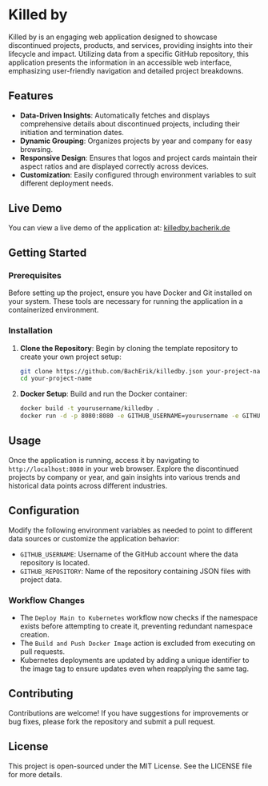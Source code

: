 # Killed by

Killed by is an engaging web application designed to showcase discontinued projects, products, and services, providing insights into their lifecycle and impact. Utilizing data from a specific GitHub repository, this application presents the information in an accessible web interface, emphasizing user-friendly navigation and detailed project breakdowns.

## Features

- **Data-Driven Insights**: Automatically fetches and displays comprehensive details about discontinued projects, including their initiation and termination dates.
- **Dynamic Grouping**: Organizes projects by year and company for easy browsing.
- **Responsive Design**: Ensures that logos and project cards maintain their aspect ratios and are displayed correctly across devices.
- **Customization**: Easily configured through environment variables to suit different deployment needs.

## Live Demo

You can view a live demo of the application at: [killedby.bacherik.de](http://killedby.bacherik.de)

## Getting Started

### Prerequisites

Before setting up the project, ensure you have Docker and Git installed on your system. These tools are necessary for running the application in a containerized environment.

### Installation

1. **Clone the Repository**:
   Begin by cloning the template repository to create your own project setup:
   ```bash
   git clone https://github.com/BachErik/killedby.json your-project-name
   cd your-project-name
   ```

2. **Docker Setup**:
   Build and run the Docker container:
   ```bash
   docker build -t yourusername/killedby .
   docker run -d -p 8080:8080 -e GITHUB_USERNAME=yourusername -e GITHUB_REPOSITORY=your-repo.json yourusername/killedby
   ```

## Usage

Once the application is running, access it by navigating to `http://localhost:8080` in your web browser. Explore the discontinued projects by company or year, and gain insights into various trends and historical data points across different industries.

## Configuration

Modify the following environment variables as needed to point to different data sources or customize the application behavior:
- `GITHUB_USERNAME`: Username of the GitHub account where the data repository is located.
- `GITHUB_REPOSITORY`: Name of the repository containing JSON files with project data.

### Workflow Changes

- The `Deploy Main to Kubernetes` workflow now checks if the namespace exists before attempting to create it, preventing redundant namespace creation.
- The `Build and Push Docker Image` action is excluded from executing on pull requests.
- Kubernetes deployments are updated by adding a unique identifier to the image tag to ensure updates even when reapplying the same tag.

## Contributing

Contributions are welcome! If you have suggestions for improvements or bug fixes, please fork the repository and submit a pull request.

## License

This project is open-sourced under the MIT License. See the LICENSE file for more details.
